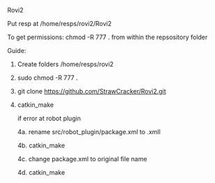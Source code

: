 Rovi2


Put resp at /home/resps/rovi2/Rovi2

To get permissions: chmod -R 777 .
from within the repsository folder


Guide:

1. Create folders /home/resps/rovi2

2. sudo chmod -R 777 .

3. git clone https://github.com/StrawCracker/Rovi2.git

4. catkin_make

	if error at robot plugin 
	
	4a. rename src/robot_plugin/package.xml to .xmll
	
	4b. catkin_make
	
	4c. change package.xml to original file name
	
	4d. catkin_make





